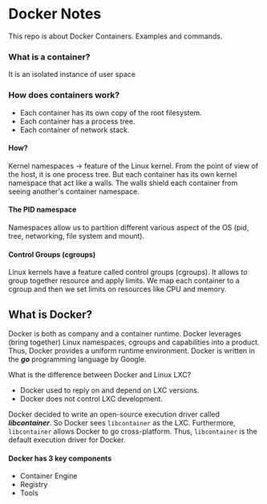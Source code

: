 # Docker Notes

This repo is about Docker Containers. Examples and commands.

### What is a container?
It is an isolated instance of user space

### How does containers work?
- Each container has its own copy of the root filesystem.
- Each container has a process tree.
- Each container of network stack.

#### How?
Kernel namespaces -> feature of the Linux kernel.
From the point of view of the host, it is one process tree.
But each container has its own kernel namespace that act like a walls.
The walls shield each container from seeing another's container namespace.

#### The PID namespace
Namespaces allow us to partition different various aspect of the OS (pid, tree, networking, file system and mount).

#### Control Groups (cgroups)
Linux kernels have a feature called control groups (cgroups).
It allows to group together resource and apply limits.
We map each container to a cgroup and then we set limits on resources like CPU and memory.

## What is Docker?
Docker is both as company and a container runtime.
Docker leverages (bring together) Linux namespaces, cgroups and capabilities into a product. Thus, Docker provides a uniform runtime environment.
Docker is written in the ___go___ programming language by Google.

What is the difference between Docker and Linux LXC?
- Docker used to reply on and depend on LXC versions.
- Docker does not control LXC development.

Docker decided to write an open-source execution driver called ___libcontainer___.
So Docker sees `libcontainer` as the LXC.
Furthermore, `libcontainer` allows Docker to go cross-platform. Thus, `libcontainer` is the default execution driver for Docker.

#### Docker has 3 key components
- Container Engine
- Registry
- Tools
